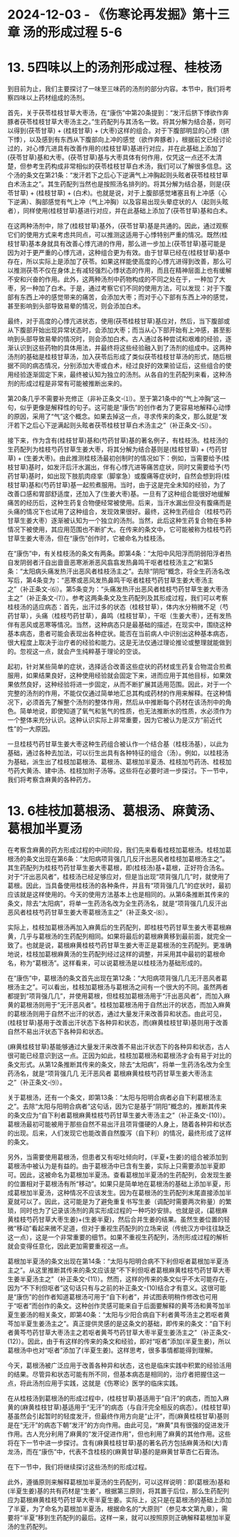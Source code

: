 # 2024-12-03 - 《伤寒论再发掘》第十三章 汤的形成过程 5-6

# **13. 5四味以上的汤剂形成过程、桂枝汤**

到目前为止，我们主要探讨了一味至三味药的汤剂的部分内容。本节中，我们将考察四味以上药材组成的汤剂。

首先，关于茯苓桂枝甘草大枣汤，在“康伤”中第20条提到：“发汗后脐下悸欲作奔豚者茯苓桂枝甘草大枣汤主之。”生药配列与其汤名一致。将其分解为结合基，则可以得到(茯苓甘草) + (桂枝甘草) + (大枣)这样的组合。对于下腹部明显的心悸（脐下悸），以及感到有东西从下腹部向上冲的感觉（欲作奔豚者），根据前文已经讨论过的，对心悸亢进具有改善作用的(桂枝甘草)基进行对应，并在此基础上添加了(茯苓甘草)基和大枣。(茯苓甘草)基与大枣具体有何作用，仅凭这一点还不太清楚，但参考生药构成非常相似的茯苓桂枝甘草白术汤，我们可以了解很多信息。这个汤的条文在第21条：“发汗若下之后心下逆满气上冲胸起则头眩者茯苓桂枝甘草白术汤主之”。其生药配列当然也是按照汤名排列的。将其分解为结合基，则是(茯苓甘草) + (桂枝甘草) + (白术)。也就是说，对于上腹部感觉堵塞且有上冲感（心下逆满）、胸部感觉有气上冲（气上冲胸）以及容易出现头晕症状的人（起则头眩者），同样使用(桂枝甘草)基进行对应，并在此基础上添加了(茯苓甘草)基和白术。

在这两种汤剂中，除了(桂枝甘草)基外，(茯苓甘草)基是共通的。因此，通过观察它们的使用方式来考虑共同点，可以推测这适用于心悸特别严重的情况。既然(桂枝甘草)基本身就具有改善心悸亢进的作用，那么进一步加上(茯苓甘草)基可能是因为对于更严重的心悸亢进，这种组合更为有效。由于甘草已经在(桂枝甘草)基中存在，所以实际上是添加了茯苓。如果这样能使高度的心悸亢进得到改善，那么可以推测茯苓不仅在身体上有减轻强烈心悸状态的作用，而且在精神层面上也有缓解不安和兴奋的作用。此外，这两种汤剂中药物构成的不同之处在于，一种加了大枣，另一种加了白术。于是，通过考察它们不同的使用方法，可以发现：对于下腹部有东西上冲的感觉带来的痛苦，会添加大枣；而对于心下部有东西上冲的感觉，甚至影响到头部导致易晕的情况，则会添加白术。

最终，对于高度的心悸亢进状态，使用(茯苓桂枝甘草)基应对，然后，当下腹部或从下腹部开始出现异常状态时，会添加大枣；而当从心下部开始有上冲感，甚至影响到头部导致易晕的情况时，则会添加白术。古人通过各种尝试和艰难的经验，逐渐认识到这些药物的具体用法，并最终将这些经验融入到了汤剂的组成中。这两种汤剂的基础是桂枝甘草汤，加入茯苓后形成了类似茯苓桂枝甘草汤的形式，随后根据不同的病态情况，分别添加大枣或白术，经过良好的效果验证后，这些组合的使用经验逐渐固定下来，最终被认知为独立的汤剂。从各自的生药配列来看，这种汤剂的形成过程是非常有可能被推断出来的。

第20条几乎不需要补充修正（非补正条文-⑴）。至于第21条中的“气上冲胸”这一句，似乎更像是解释性的句子。这可能是“康伤”的创作者为了更容易地解释心动悸的原因，采用了“气”这个概念。如果去掉这一点，寻求传来的条文，那么就是“发汗若下之后心下逆满起则头眩者茯苓桂枝甘草白术汤主之”（补正条文-⑸）。

接下来，作为含有(桂枝甘草)基和(芍药甘草)基的著名例子，有桂枝汤。桂枝汤的生药配列为桂枝芍药甘草生姜大枣，将其分解为结合基则是(桂枝甘草) + (芍药甘草) + (生姜大枣)。由此推测桂枝汤最初创制时的情况如下：例如，当需要给予(桂枝甘草)基时，如发汗后汗水漏出，伴有心悸亢进等痛苦症状，同时又需要给予(芍药甘草)基时，如出现下肢肌肉痉挛（脚挛急）或腹痛等症状时，自然会想到将(桂枝甘草)基和(芍药甘草)基一起煎煮服用。当时，由于这是完全未知的经验，为了改善口感和胃部舒适度，还加入了(生姜大枣)基。一旦有了这种组合能很好地缓解痛苦的经历后，这种生药复合物便经常被使用。后来，当汗水漏出但没有腹痛而是头痛的情况下也试用了这种组合，发现效果很好。最终，这种生药组合（桂枝芍药甘草生姜大枣）逐渐被认知为一个独立的汤剂。当然，此后这种生药复合物在多种情况下被使用，其应用范围也不断扩大。在传来的条文中，它可能被称为桂枝芍药甘草生姜大枣汤，但在“康伤”创作时，它被命名为桂枝汤。

在“康伤”中，有关桂枝汤的条文有两条。即第4条：“太阳中风阳浮而阴弱阳浮者热自发阴弱者汗自出啬啬恶寒淅淅恶风翕翕发热鼻鸣干呕者桂枝汤主之”和第5条：“太阳病头痛发热汗出恶风者桂枝汤主之”。去除“阴阳”概念，将全生药汤名改写后，第4条变为：“恶寒或恶风发热鼻鸣干呕者桂枝芍药甘草生姜大枣汤主之”（补正条文-⑹）。第5条变为：“头痛发热汗出恶风者桂枝芍药甘草生姜大枣汤主之”（补正条文-⑺）。参考这两条条文及生药配列及其形成过程，我们可以考察桂枝汤的适应病态：首先，出汗过多的状态（桂枝甘草），体内水分稍微不足（芍药甘草），头痛（桂枝芍药甘草），鼻鸣（桂枝甘草），干呕（生姜大枣），还有发热伴有恶风或恶寒等情况。当然，这种病态只是最基础的描述，在现实中，围绕这种基本病态，患者可能会表现出各种症状。能否在当前病人中识别出这种基本病态，很大程度上取决于治疗者的经验和能力。这是无法仅通过理论推论或整理就能做到的。忽视这一点，就会产生纯粹基于理论的空谈。

起初，针对某些简单的症状，选择适合改善这些症状的药材或生药复合物混合煎煮服用，如果结果良好，这种使用经验就会固定下来，进而应用于其他目标，如果效果依然良好，这种经验将进一步固定，从而不断扩展其适用范围。因此，对于一个完整的汤剂的作用，不能仅仅通过简单地汇总其构成药材的作用来解释。在这种情况下，必须首先了解整个汤剂的整体作用，然后从中推断每个药材在该汤剂中的角色。简单地说，即使知道了氧气和氢气的性质，也无法推断水的性质，水必须作为一个整体来充分认识。这种认识实际上非常重要，因为它被认为是汉方“前近代性”的一大原因。

一旦桂枝芍药甘草生姜大枣这种生药组合被认作一个结合基（桂枝汤基），以此为基础，通过各种去加法，可以衍生出具有各种特征的组合（汤）。例如，以桂枝汤为基础，派生出了桂枝加葛根汤、葛根汤、葛根加半夏汤、桂枝加芍药汤、桂枝加芍药大黄汤、建中汤、桂枝加附子汤等。这些将在必要时进一步探讨。下一节中，我们将考察含麻黄的各种药方。

# **13. 6桂枝加葛根汤、葛根汤、麻黄汤、葛根加半夏汤**

在考察含麻黄的药方形成过程的中间阶段，我们先来看看桂枝加葛根汤。桂枝加葛根汤的条文出现在第6条：“太阳病项背强几几反汗出恶风者桂枝加葛根汤主之”。其生药配列为桂枝芍药甘草生姜大枣葛根，即(桂枝汤)基+葛根，正好符合汤名。对于“汗出恶风者”，桂枝汤已经足够应对，但是当出现“项背强几几”时，就使用了葛根。因此，当具备使用桂枝汤的各种条件，并且有“项背强几几”的症状时，最初应该就是这样使用的。今天的使用方法基本上也是相同的。从第6条推断其传来的条文，除去“太阳病”，将单一生药汤名改为全生药汤名，就是“项背强几几反汗出恶风者桂枝芍药甘草生姜大枣葛根汤主之”（补正条文-⑻）。

实际上，桂枝加葛根汤再加入麻黄后的生药配列，即桂枝芍药甘草生姜大枣葛根麻黄，几乎与葛根汤的生药配列相同。如果将最后的葛根麻黄移到最前面，就完全一致了。也就是说，葛根麻黄桂枝芍药甘草生姜大枣正是葛根汤的生药配列。更准确地说，桂枝加葛根麻黄汤的生药配列经过这样的调整，并采用其中最初的葛根命名，称为“葛根汤”。这样看来，可以说葛根汤是以桂枝汤为基础形成的。

在“康伤”中，葛根汤的条文首先出现在第12条：“大阳病项背强几几无汗恶风者葛根汤主之”。可以看出，桂枝加葛根汤与葛根汤之间有一个很大的不同。虽然两者都提到“项背强几几”，并使用葛根，但桂枝加葛根汤用于“汗出恶风者”，而加入麻黄的葛根汤则用于“无汗恶风者”。桂枝加葛根汤用于自然出汗的状态，而加入麻黄的葛根汤则用于自然不出汗的状态，通过大量发汗来改善异和状态。由此可见，(桂枝甘草)基用于改善出汗状态下各种异和状态，而(麻黄桂枝甘草)基则用于改善自然不易出汗状态下各种异和状态。

(麻黄桂枝甘草)基能够通过大量发汗来改善不易出汗状态下的各种异和状态，古人很可能已经意识到这一点。正因为如此，桂枝加葛根汤和葛根汤才会有易于对比的条文形式。从第12条推断其传来的条文，除去“太阳病”，将单一生药汤名改为全生药汤名，就是“项背强几几 无汗恶风者 葛根麻黄桂枝芍药甘草生姜大枣汤主之”（补正条文-⑼）。

关于葛根汤，还有一个条文，即第13条：“太阳与阳明合病者必自下利葛根汤主之”。去除“太阳与阳明合病者”这句话，因为它是基于“阴阳”概念的，推断其传来的条文应为“自下利者葛根麻黄桂枝芍药甘草生姜大枣汤主之”（补正条文-(10)）。葛根汤最初可能被用于那些自然不易出汗且项背僵硬的人身上，随着各种异和状态的出现。后来，人们发现它也能改善自然腹泻（自下利）的情况，最终形成了这样的条文。

另外，当需要使用葛根汤，但患者又有呕吐倾向时，(半夏+生姜)的组合被添加到葛根汤中被认为是有益的。由于葛根汤中已含有生姜，实际上只需要添加半夏即可。因此，这被命名为葛根加半夏汤。查看葛根加半夏汤的生药配列，会发现生姜的位置相对于葛根汤有所“移动”。如果只是简单地在葛根汤的基础上添加半夏，形成葛根加半夏汤，这种情况不应该发生。因为在葛根汤的生药配列末尾直接添加半夏就可以了。因此，这可能是为了避免重复书写生姜（调配时需要两次称量）的繁琐，同时也为了记录该汤剂的真实形成过程的一种巧妙安排。也就是说，(葛根麻黄桂枝芍药甘草大枣生姜)+(生姜半夏)，然后合并生姜的结果。虽然生姜位置的轻微“移动”看起来微不足道，但对于重视生药配列的立场来说（传统汉方中往往缺乏这一点），这是一个非常重要的细节。如果不重视生药配列，汤剂形成过程的解析就会变得任意化，因此更加需要重视这一点。

葛根加半夏汤的条文出现在第14条：“太阳与阳明合病不下利但呕者葛根加半夏汤主之”。从这里推断其传来的条文应该是“不下利但呕者葛根麻黄桂枝芍药甘草大枣生姜半夏汤主之”（补正条文-(11)）。然而，这样的传来的条文似乎不太可能存在，因为“不下利但呕者”这句话只有与之前的补正条文-(10)结合才有意义。这很可能是“康伤”的创作者知道葛根汤可用于“自下利者”，并试图表明稍作修改也可用于“呕者”而创作的条文。这种创作灵感可能来自于后面要解释的黄芩汤和黄芩加半夏生姜汤的相关条文，即第40条：“太阳与少阳合病自下利者黄芩汤主之若呕者黄芩加半夏生姜汤主之”。真正提供灵感的是这条文的基础，即传来的条文：“自下利者黄芩芍药甘草大枣汤主之若呕者黄芩芍药甘草大枣半夏生姜汤主之”（补正条文-(12)）。因此，由于有这样的传来的条文和经验，即对“呕者”添加(半夏生姜)，所以葛根汤中也对“呕者”添加了(半夏生姜)。这样思考，很多事情都能得到理解。

今天，葛根汤被广泛应用于改善各种异和状态，这也是临床实践中积累的经验活用的结果。尽管异和状态可能有所不同，但基本病态是相同的，治疗者把握住这一点，将此汤剂应用于实践，这就是《伤寒论》医学的临床实践。

在从桂枝汤到葛根汤的形成过程中，(桂枝甘草)基适用于“自汗”的病态，而加入麻黄的(麻黄桂枝甘草)基适用于“无汗”的病态（与自汗完全相反的病态）。(桂枝甘草)基虽然会引起暂时的轻度发汗，但最终作用方向是“止汗”，而(麻黄桂枝甘草)基则是在“无汗”的病态下朝“发汗”的方向作用。由此可见，“麻黄”具有很强的促进发汗作用。古人充分利用了麻黄的“发汗促进作用”，但也利用了麻黄的其他作用。这些将在下一节中进一步探讨。含有(麻黄桂枝甘草)基的著名药方包括麻黄汤和(大)青龙汤，而在“康伤”中，代表不含桂枝的(麻黄甘草)基的是麻黄甘草杏仁石膏汤。

在下一节中，我们将继续探讨这些汤剂的形成过程。

此外，遵循原则来解释葛根加半夏汤的生药配列，可以这样说明：即(葛根汤)基和(半夏生姜)基的共有药材是“生姜”，根据第三原则，将其置于后位，那么生药配列应为葛根麻黄桂枝芍药甘草大枣半夏生姜。实际上，这只是在葛根汤的基础上添加了半夏，为了命名为葛根加半夏汤，根据命名的“大原则”（参见本文第九章），需要将“半夏”移到生药配列的最后。这样一来，就可以按照原则正确解释葛根加半夏汤的生药配列。